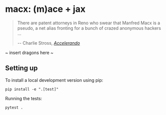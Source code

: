 # macx: (m)ace + jax

> There are patent attorneys in Reno who swear that Manfred Macx is a pseudo, a net alias fronting for a bunch of crazed anonymous hackers ...
> 
> -- Charlie Stross, [*Accelerando*](https://www.antipope.org/charlie/blog-static/fiction/accelerando/accelerando.html)

~ insert dragons here ~

## Setting up

To install a local development version using pip:
```
pip install -e ".[test]"
```
Running the tests:
```
pytest .
```
